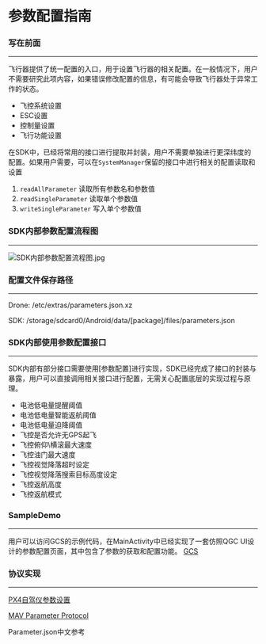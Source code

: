 # 参数配置指南

### 写在前面

---

飞行器提供了统一配置的入口，用于设置飞行器的相关配置。在一般情况下，用户不需要研究此项内容，如果错误修改配置的信息，有可能会导致飞行器处于异常工作的状态。

- 飞控系统设置
- ESC设置
- 控制量设置
- 飞行功能设置

在SDK中，已经将常用的接口进行提取并封装，用户不需要单独进行更深纬度的配置。如果用户需要，可以在`SystemManager`保留的接口中进行相关的配置读取和设置

1. `readAllParameter` 读取所有参数名和参数值
2. `readSingleParameter` 读取单个参数值
3. `writeSingleParameter` 写入单个参数值

### SDK内部参数配置流程图

---

![SDK内部参数配置流程图.jpg](https://imgs.wiki/imgs/2023/02/27/571656f694694318.jpg)

### 配置文件保存路径

---

Drone: /etc/extras/parameters.json.xz

SDK: /storage/sdcard0/Android/data/[package]/files/parameters.json

### SDK内部使用参数配置接口

---

SDK内部有部分接口需要使用[参数配置]进行实现，SDK已经完成了接口的封装与暴露，用户可以直接调用相关接口进行配置，无需关心配置底层的实现过程与原理。

- 电池低电量提醒阈值
- 电池低电量智能返航阈值
- 电池低电量迫降阈值
- 飞控是否允许无GPS起飞
- 飞控俯仰\横滚最大速度
- 飞控油门最大速度
- 飞控视觉降落超时设定
- 飞控视觉降落搜索目标高度设定
- 飞控返航高度
- 飞控返航模式

### SampleDemo

---

用户可以访问GCS的示例代码，在MainActivity中已经实现了一套仿照QGC UI设计的参数配置页面，其中包含了参数的获取和配置功能。
[GCS](https://github.com/Ronny-dev/GCS)

### 协议实现

---

[PX4自驾仪参数设置](https://docs.px4.io/main/zh/advanced/parameters_and_configurations.html)

[MAV Parameter Protocol](https://mavlink.io/en/services/parameter.html)

Parameter.json中文参考